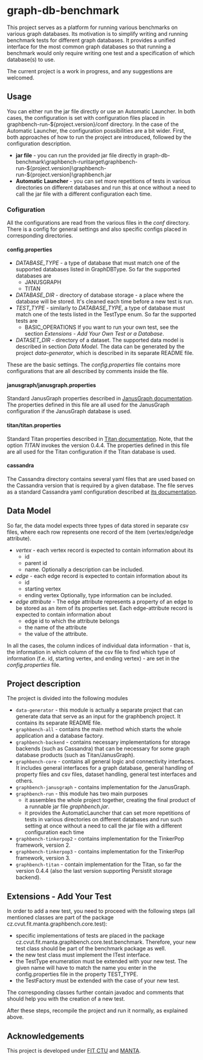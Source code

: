 # graph-db-benchmark

This project serves as a platform for running various benchmarks on various graph databases. Its motivation is to simplify
writing and running benchmark tests for different graph databases. It provides
a unified interface for the most common graph databases so that running a benchmark would only require
writing one test and a specification of which database(s) to use.

The current project is a work in progress, and any suggestions are welcomed.

## Usage

You can either run the jar file directly or use an Automatic Launcher. In both cases, the configuration
is set with configuration files placed in graphbench-run-${project.version}/conf directory. In the case of the Automatic
Launcher, the configuration possibilities are a bit wider.
First, both approaches of how to run the project are introduced, followed by the configuration description.

* **jar file** - you can run the provided jar file directly in 
graph-db-benchmark\graphbench-run\target\graphbench-run-${project.version}\graphbench-run-${project.version}\graphbench.jar
* **Automatic Launcher** - you can set more repetitions of tests in various directories on different databases
and run this at once without a need to call the jar file with a different configuration each time.

### Cofiguration

All the configurations are read from the various files in the _conf_ directory. There is a config for general settings
and also specific configs placed in corresponding directories.

#### config.properties

* _DATABASE_TYPE_ - a type of database that must match one of the supported databases listed in 
GraphDBType. So far the supported databases are
    * JANUSGRAPH
    * TITAN
* _DATABASE_DIR_ - directory of database storage - a place where the database will be stored. It's cleaned
each time before a new test is run.
* _TEST_TYPE_ - similarly to _DATABASE_TYPE_, a type of database must match one of the tests listed in
the TestType enum. So far the supported tests are
    * BASIC_OPERATIONS
If you want to run your own test, see the section _Extensions - Add Your Own Test or a Database_.
* _DATASET_DIR_ - directory of a dataset. The supported data model is described in section _Data Model_. The data
can be generated by the project _data-generator_, which is described in its separate README file.

These are the basic settings. The _config.properties_ file contains more configurations that are all described by comments
 inside the file.
 
#### janusgraph/janusgraph.properties

Standard JanusGraph properties described in 
[JanusGraph documentation](https://docs.janusgraph.org/basics/configuration-reference/).
The properties defined in this file are all used for the JanusGraph configuration if the JanusGraph database is used.

#### titan/titan.properties

Standard Titan properties described in 
[Titan documentation](http://titan.thinkaurelius.com/wikidoc/0.4.4/Graph-Configuration.html).
Note, that the option _TITAN_ invokes the version 0.4.4.
The properties defined in this file are all used for the Titan configuration if the Titan database is used.

#### cassandra
The Cassandra directory contains several yaml files that are used based on the Cassandra version that is 
required by a given database. The file serves as a standard Cassandra yaml configuration
described at [its documentation](https://docs.datastax.com/en/archived/cassandra/3.0/cassandra/configuration/configCassandra_yaml.html).

## Data Model

So far, the data model expects three types of data stored in separate csv files, where each row
represents one record of the item (vertex/edge/edge attribute).
* _vertex_ - each vertex record is expected to contain information about its 
	* id
	* parent id
	* name.
Optionally a description can be included.
* _edge_ - each edge record is expected to contain information about its
	* id
	* starting vertex
	* ending vertex
Optionally, type information can be included.
* _edge attribute_ -  The edge attribute represents a property of an edge to be stored as an item of its 
properties set. Each edge-attribute record is expected to contain information about 
	* edge id to which the attribute belongs
	* the name of the attribute
	* the value of the attribute.

In all the cases, the column indices of individual data information - that is, the information in which column of 
the csv file to find which type of information (f.e. id, starting vertex, and ending vertex) - are set 
in the _config.properties_ file. 

## Project description

The project is divided into the following modules
* `data-generator` - this module is actually a separate project that can generate data that serve as an input 
for the graphbench project. It contains its separate README file.
* `graphbench-all` - contains the main method which starts the whole application and a database factory.
* `graphbench-backend` - contains necessary implementations for storage backends (such as Cassandra)
that can be necessary for some graph database products (such as Titan/JanusGraph).
* `graphbench-core` - contains all general logic and connectivity interfaces. It includes general
interfaces for a graph database, general handling of property files and csv files, dataset handling,
general test interfaces and others.
* `graphbench-janusgraph` - contains implementation for the JanusGraph.
* `graphbench-run` - this module has two main purposes
    * it assembles the whole project together, creating the final product of a runnable jar file
    _graphbench.jar_. 
   * it provides the AutomaticLauncher that can set more repetitions of tests in various directories on different databases
and run such setting at once without a need to call the jar file with a different configuration each time
* `graphbench-tinkerpop2` - contains implementation for the TinkerPop framework, version 2. 
* `graphbench-tinkerpop3` - contains implementation for the TinkerPop framework, version 3. 
* `graphbench-titan` - contain implementation for the Titan, so far the version 0.4.4 (also the last version
supporting Persistit storage backend).

## Extensions - Add Your Test

In order to add a new test, you need to proceed with the following steps 
(all mentioned classes are part of the package cz.cvut.fit.manta.graphbench.core.test):

* specific implementations of tests are placed in the package cz.cvut.fit.manta.graphbench.core.test.benchmark. 
Therefore, your new test class should be part of the benchmark package as well.
* the new test class must implement the ITest interface.
* the TestType enumeration must be extended with your new test. The given name will have to match the name you 
enter in the config.properties file in the property TEST_TYPE.
* the TestFactory must be extended with the case of your new test.

The corresponding classes further contain javadoc and comments that should help you with the creation of a new test.

After these steps, recompile the project and run it normally, as explained above.


## Acknowledgements

This project is developed under [FIT CTU](https://fit.cvut.cz/en) and [MANTA](https://getmanta.com/).
